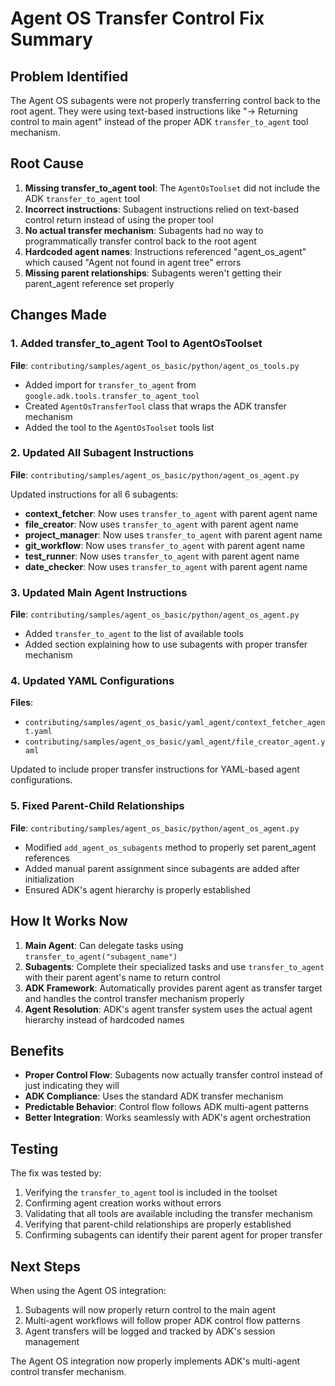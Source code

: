 # Agent OS Transfer Control Fix Summary

## Problem Identified

The Agent OS subagents were not properly transferring control back to the root agent. They were using text-based instructions like "→ Returning control to main agent" instead of the proper ADK `transfer_to_agent` tool mechanism.

## Root Cause

1. **Missing transfer_to_agent tool**: The `AgentOsToolset` did not include the ADK `transfer_to_agent` tool
2. **Incorrect instructions**: Subagent instructions relied on text-based control return instead of using the proper tool
3. **No actual transfer mechanism**: Subagents had no way to programmatically transfer control back to the root agent
4. **Hardcoded agent names**: Instructions referenced "agent_os_agent" which caused "Agent not found in agent tree" errors
5. **Missing parent relationships**: Subagents weren't getting their parent_agent reference set properly

## Changes Made

### 1. Added transfer_to_agent Tool to AgentOsToolset

**File**: `contributing/samples/agent_os_basic/python/agent_os_tools.py`

- Added import for `transfer_to_agent` from `google.adk.tools.transfer_to_agent_tool`
- Created `AgentOsTransferTool` class that wraps the ADK transfer mechanism
- Added the tool to the `AgentOsToolset` tools list

### 2. Updated All Subagent Instructions

**File**: `contributing/samples/agent_os_basic/python/agent_os_agent.py`

Updated instructions for all 6 subagents:
- **context_fetcher**: Now uses `transfer_to_agent` with parent agent name
- **file_creator**: Now uses `transfer_to_agent` with parent agent name
- **project_manager**: Now uses `transfer_to_agent` with parent agent name
- **git_workflow**: Now uses `transfer_to_agent` with parent agent name
- **test_runner**: Now uses `transfer_to_agent` with parent agent name
- **date_checker**: Now uses `transfer_to_agent` with parent agent name

### 3. Updated Main Agent Instructions

**File**: `contributing/samples/agent_os_basic/python/agent_os_agent.py`

- Added `transfer_to_agent` to the list of available tools
- Added section explaining how to use subagents with proper transfer mechanism

### 4. Updated YAML Configurations

**Files**: 
- `contributing/samples/agent_os_basic/yaml_agent/context_fetcher_agent.yaml`
- `contributing/samples/agent_os_basic/yaml_agent/file_creator_agent.yaml`

Updated to include proper transfer instructions for YAML-based agent configurations.

### 5. Fixed Parent-Child Relationships

**File**: `contributing/samples/agent_os_basic/python/agent_os_agent.py`

- Modified `add_agent_os_subagents` method to properly set parent_agent references
- Added manual parent assignment since subagents are added after initialization
- Ensured ADK's agent hierarchy is properly established

## How It Works Now

1. **Main Agent**: Can delegate tasks using `transfer_to_agent("subagent_name")`
2. **Subagents**: Complete their specialized tasks and use `transfer_to_agent` with their parent agent's name to return control
3. **ADK Framework**: Automatically provides parent agent as transfer target and handles the control transfer mechanism properly
4. **Agent Resolution**: ADK's agent transfer system uses the actual agent hierarchy instead of hardcoded names

## Benefits

- **Proper Control Flow**: Subagents now actually transfer control instead of just indicating they will
- **ADK Compliance**: Uses the standard ADK transfer mechanism
- **Predictable Behavior**: Control flow follows ADK multi-agent patterns
- **Better Integration**: Works seamlessly with ADK's agent orchestration

## Testing

The fix was tested by:
1. Verifying the `transfer_to_agent` tool is included in the toolset
2. Confirming agent creation works without errors
3. Validating that all tools are available including the transfer mechanism
4. Verifying that parent-child relationships are properly established
5. Confirming subagents can identify their parent agent for proper transfer

## Next Steps

When using the Agent OS integration:
1. Subagents will now properly return control to the main agent
2. Multi-agent workflows will follow proper ADK control flow patterns
3. Agent transfers will be logged and tracked by ADK's session management

The Agent OS integration now properly implements ADK's multi-agent control transfer mechanism.